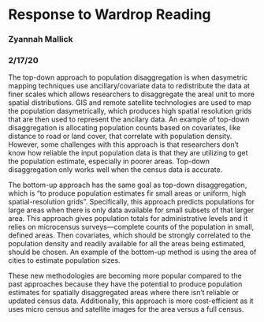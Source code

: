 # Response to Wardrop Reading
### Zyannah Mallick
### 2/17/20

The top-down approach to population disaggregation is when dasymetric mapping techniques use ancillary/covariate data to redistribute the data at finer scales which allows researchers to disaggregate the areal unit to more spatial distributions. GIS and remote satellite technologies are used to map the population dasymetrically, which produces high spatial resolution grids that are then used to represent the ancilary data. An example of top-down disaggregation is allocating population counts based on covariates, like distance to road or land cover, that correlate with population density. However, some challenges with this approach is that researchers don’t know how reliable the input population data is that they are utilizing to get the population estimate, especially in poorer areas. Top-down disaggregation only works well when the census data is accurate. 
	
The bottom-up approach has the same goal as top-down disaggregation, which is “to produce population estimates fir small areas or uniform, high spatial-resolution grids”. Specifically, this approach predicts populations for large areas when there is only data available for small subsets of that larger area. This approach gives population totals for administrative levels and it relies on microcensus surveys—complete counts of the population in small, defined areas. Then covariates, which should be strongly correlated to the population density and readily available for all the areas being estimated, should be chosen. An example of the bottom-up method is using the area of cities to estimate population sizes. 
	
These new methodologies are becoming more popular compared to the past approaches because they have the potential to produce population estimates for spatially disaggregated areas where there isn’t reliable or updated census data. Additionally, this approach is more cost-efficient as it uses micro census and satellite images for the area versus a full census. 

	
